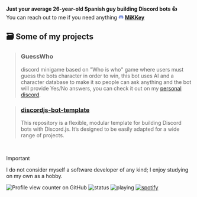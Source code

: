 **Just your average 26-year-old Spanish guy building Discord bots 👍**<br>
You can reach out to me if you need anything <img src="https://raw.githubusercontent.com/miguelmikkey/miguelmikkey/ec544d163a7c88957c34dc22bed54013b447c13f/46ad6928-92a8-4357-8546-1182ac9ead41.png" width="13" title="Discord"> **[MiKKey](https://discordapp.com/users/384083999435259905)**

## 🗃️ Some of my projects
> ### **GuessWho**
> discord minigame based on "Who is who" game where users must guess the bots character in order to win, this bot uses AI and a character database to make it so people can ask anything and the bot will provide Yes/No answers, you can check it out on my [personal discord](https://discord.gg/dmVMDnm5df).

> ### [**discordjs-bot-template**](https://github.com/miguelmikkey/discordjs-bot-template)
> This repository is a flexible, modular template for building Discord bots with Discord.js. It’s designed to be easily adapted for a wide range of projects.
<br>

> [!IMPORTANT]
> I do not consider myself a software developer of any kind; I enjoy studying on my own as a hobby.

![Profile view counter on GitHub](https://komarev.com/ghpvc/?username=miguekmikkey)
![status](https://api.statusbadges.me/badge/status/384083999435259905?simple=true)
![playing](https://api.statusbadges.me/badge/playing/384083999435259905)
[![spotify](https://api.statusbadges.me/badge/spotify/384083999435259905)](https://api.statusbadges.me/openspotify/384083999435259905)
